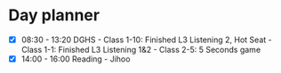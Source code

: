 # Day planner

- [x] 08:30 - 13:20 DGHS
    \- Class 1-10: Finished L3 Listening 2, Hot Seat 
    \- Class 1-1: Finished L3 Listening 1&2 
    \- Class 2-5: 5 Seconds game
- [x] 14:00 - 16:00 Reading - Jihoo
